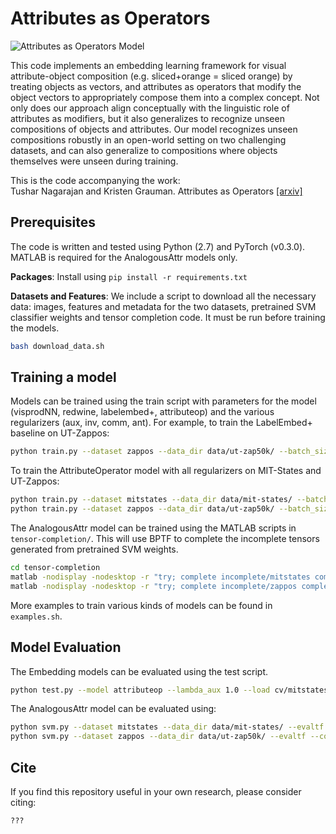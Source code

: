 # Attributes as Operators

![Attributes as Operators Model](https://user-images.githubusercontent.com/4995097/37882524-a06c4782-3069-11e8-82b0-1ca80abf80e1.png)

This code implements an embedding learning framework for visual attribute-object composition (e.g. sliced+orange = sliced orange) by treating objects as vectors, and attributes as operators that modify the object vectors to appropriately compose them into a complex concept. Not only does our approach align conceptually with the linguistic role of attributes as modifiers, but it also generalizes to recognize unseen compositions of objects and attributes. Our model recognizes unseen compositions robustly in an open-world setting on two challenging datasets, and can also generalize to compositions where objects themselves were unseen during training.

This is the code accompanying the work:  
Tushar Nagarajan and Kristen Grauman. Attributes as Operators [[arxiv]](https://arxiv.org/pdf/???)

## Prerequisites
The code is written and tested using Python (2.7) and PyTorch (v0.3.0). MATLAB is required for the AnalogousAttr models only.

**Packages**: Install using `pip install -r requirements.txt`

**Datasets and Features**: We include a script to download all the necessary data: images, features and metadata for the two datasets, pretrained SVM classifier weights and tensor completion code. It must be run before training the models.
```bash
bash download_data.sh
```

## Training a model

Models can be trained using the train script with parameters for the model (visprodNN, redwine, labelembed+, attributeop) and the various regularizers (aux, inv, comm, ant). For example, to train the LabelEmbed+ baseline on UT-Zappos:
```bash
python train.py --dataset zappos --data_dir data/ut-zap50k/ --batch_size 512 --lr 1e-4 --max_epochs 1000 --glove_init --model labelembed+ --nlayers 2 --cv_dir cv/zappos/labelembed+
```


To train the AttributeOperator model with all regularizers on MIT-States and UT-Zappos:
```bash
python train.py --dataset mitstates --data_dir data/mit-states/ --batch_size 512 --lr 1e-4 --max_epochs 800 --glove_init --model attributeop --cv_dir cv/mitstates/attrop+aux+inv+comm --lambda_aux 1000.0 --lambda_inv 1.0 --lambda_comm 1.0
python train.py --dataset zappos --data_dir data/ut-zap50k/ --batch_size 512 --lr 1e-4 --max_epochs 1000 --glove_init --model attributeop --cv_dir cv/zappos/attributeop --lambda_aux 1.0 --lambda_comm 1.0
```

The AnalogousAttr model can be trained using the MATLAB scripts in `tensor-completion/`. This will use BPTF to complete the incomplete tensors generated from pretrained SVM weights.
```bash
cd tensor-completion
matlab -nodisplay -nodesktop -r "try; complete incomplete/mitstates completed/mitstates_30_50.mat 30 50 1; catch; end; quit" > log.log 2> log.err
matlab -nodisplay -nodesktop -r "try; complete incomplete/zappos completed/zappos_100_50.mat 100 50 2; catch; end; quit" > log.log 2> log.err
```
 
More examples to train various kinds of models can be found in `examples.sh`. 



## Model Evaluation

The Embedding models can be evaluated using the test script.
```bash
python test.py --model attributeop --lambda_aux 1.0 --load cv/mitstates/attrop+aux+inv+comm/ckpt_E_800_At_0.188_O_0.227_Cl_0.120_Op_0.114.t7
```

The AnalogousAttr model can be evaluated using:
```bash
python svm.py --dataset mitstates --data_dir data/mit-states/ --evaltf --completed tensor-completion/completed/mitstates_30_50.mat
python svm.py --dataset zappos --data_dir data/ut-zap50k/ --evaltf --completed tensor-completion/completed/zappos_100_50.mat
```

## Cite

If you find this repository useful in your own research, please consider citing:
```
???
```
